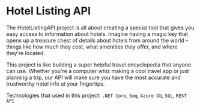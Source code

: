 # Hotel Listing API
The HotelListingAPI project is all about creating a special tool that gives you easy access to information about hotels. Imagine having a magic key that opens up a treasure chest of details about hotels from around the world – things like how much they cost, what amenities they offer, and where they're located.

This project is like building a super helpful travel encyclopedia that anyone can use. Whether you're a computer whiz making a cool travel app or just planning a trip, our API will make sure you have the most accurate and trustworthy hotel info at your fingertips.

Technologies that used in this project: `.NET Core`, `Seq`, `Azure Db`, `SQL`, `REST API`
